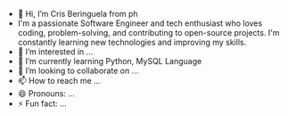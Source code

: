 - 👋 Hi, I’m Cris Beringuela from ph
- I'm a passionate Software Engineer and tech enthusiast who loves coding, problem-solving, and contributing to open-source projects. I'm constantly learning new technologies and improving my skills.
- 👀 I’m interested in ...
- 🌱 I’m currently learning Python, MySQL Language
- 💞️ I’m looking to collaborate on ...
- 📫 How to reach me ...
- 😄 Pronouns: ...
- ⚡ Fun fact: ...

<!---
Soshiro-Hoshina/Soshiro-Hoshina is a ✨ special ✨ repository because its `README.md` (this file) appears on your GitHub profile.
You can click the Preview link to take a look at your changes.
--->
